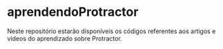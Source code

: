 # aprendendoProtractor
Neste repositório estarão disponíveis os códigos referentes aos artigos e vídeos do aprendizado sobre Protractor.

